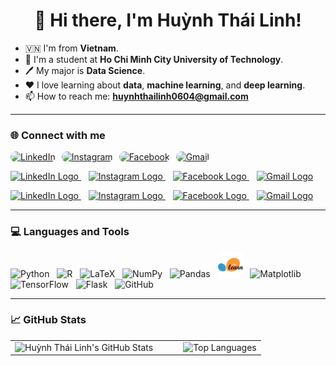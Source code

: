 <h1 align="center">👋 Hi there, I'm Huỳnh Thái Linh!</h1>

* 🇻🇳 I'm from **Vietnam**.  
* 📖 I'm a student at **Ho Chi Minh City University of Technology**.  
* 🖊️ My major is **Data Science**.  
* ❤️ I love learning about **data**, **machine learning**, and **deep learning**.  
* 📫 How to reach me: **huynhthailinh0604@gmail.com**

---

### 🌐 Connect with me
<p align="left" style="display:flex; gap:10px;">
  <a href="https://www.linkedin.com/in/huynhthailinh/" target="_blank">
    <img src="https://skillicons.dev/icons?i=linkedin&theme=dark" height="45" alt="LinkedIn" style="border-radius:10px; transition:transform 0.2s;" />
  </a>
  <a href="https://www.instagram.com/hthaislinh_7/" target="_blank">
    <img src="https://skillicons.dev/icons?i=instagram&theme=dark" height="45" alt="Instagram" style="border-radius:10px; transition:transform 0.2s;" />
  </a>
  <a href="https://www.facebook.com/huynhthailinh9999" target="_blank">
    <img src="https://skillicons.dev/icons?i=facebook&theme=dark" height="45" alt="Facebook" style="border-radius:10px; transition:transform 0.2s;" />
  </a>
  <a href="mailto:huynhthailinh0604@gmail.com" target="_blank">
    <img src="https://skillicons.dev/icons?i=gmail&theme=dark" height="45" alt="Gmail" style="border-radius:10px; transition:transform 0.2s;" />
  </a>
</p>

<p align="left">
  <a href="https://www.linkedin.com/in/huynhthailinh/" target="_blank">
    <img src="https://cdn.simpleicons.org/linkedin/FFFFFF/0A66C2" height="40" alt="LinkedIn Logo">
  </a>
  &nbsp;&nbsp;
  <a href="https://www.instagram.com/hthaislinh_7/" target="_blank">
    <img src="https://cdn.simpleicons.org/instagram/FFFFFF/E4405F" height="40" alt="Instagram Logo">
  </a>
  &nbsp;&nbsp;
  <a href="https://www.facebook.com/huynhthailinh9999" target="_blank">
    <img src="https://cdn.simpleicons.org/facebook/FFFFFF/1877F2" height="40" alt="Facebook Logo">
  </a>
  &nbsp;&nbsp;
  <a href="mailto:huynhthailinh0604@gmail.com" target="_blank">
    <img src="https://cdn.simpleicons.org/gmail/FFFFFF/D14836" height="40" alt="Gmail Logo">
  </a>
</p>

<p align="left">
  <a href="https://www.linkedin.com/in/huynhthailinh/" target="_blank">
    <img src="https://img.shields.io/badge/linkedin-000000?style=for-the-badge&logo=linkedin&logoColor=white" height="40" alt="LinkedIn Logo">
  </a>
  &nbsp;&nbsp;
  <a href="https://www.instagram.com/hthaislinh_7/" target="_blank">
    <img src="https://img.shields.io/badge/instagram-000000?style=for-the-badge&logo=instagram&logoColor=white" height="40" alt="Instagram Logo">
  </a>
  &nbsp;&nbsp;
  <a href="https://www.facebook.com/huynhthailinh9999" target="_blank">
    <img src="https://img.shields.io/badge/facebook-000000?style=for-the-badge&logo=facebook&logoColor=white" height="40" alt="Facebook Logo">
  </a>
  &nbsp;&nbsp;
  <a href="mailto:huynhthailinh0604@gmail.com" target="_blank">
    <img src="https://img.shields.io/badge/gmail-000000?style=for-the-badge&logo=gmail&logoColor=white" height="40" alt="Gmail Logo">
  </a>
</p>

---

### 💻 Languages and Tools
<p align="left">
  <img src="https://img.icons8.com/color/48/python--v1.png" height="40" alt="Python" />
  &nbsp;
  <img src="https://img.icons8.com/external-becris-flat-becris/64/external-r-data-science-becris-flat-becris.png" height="40" alt="R" />
  &nbsp;
  <img src="https://img.icons8.com/color/48/latex.png" height="40" alt="LaTeX" />
  &nbsp;
  <img src="https://img.icons8.com/color/48/numpy.png" height="40" alt="NumPy" />
  &nbsp;
  <img src="https://img.icons8.com/color/48/pandas.png" height="40" alt="Pandas" />
  &nbsp;
  <img src="https://raw.githubusercontent.com/devicons/devicon/master/icons/scikitlearn/scikitlearn-original.svg" height="40" alt="Scikit-learn" />
  &nbsp;
  <img src="https://img.icons8.com/color/48/matplotlib.png" height="40" alt="Matplotlib" />
  &nbsp;
  <img src="https://img.icons8.com/color/48/tensorflow.png" height="40" alt="TensorFlow" />
  &nbsp;
  <img src="https://img.icons8.com/fluency/48/flask.png" height="40" alt="Flask" />
  &nbsp;
  <img src="https://img.icons8.com/fluency/48/github.png" height="40" alt="GitHub" />
</p>

---

### 📈 GitHub Stats

<table align="center" border="0" cellspacing="0" cellpadding="0">
  <tr>
    <td align="center" valign="middle">
      <img src="https://github-readme-stats.vercel.app/api?username=HTLinh0604&show_icons=true&theme=default&include_all_commits=true&count_private=true&hide_border=true" alt="Huỳnh Thái Linh's GitHub Stats" height="180px" />
    </td>
    <td width="20"></td>
    <td align="center" valign="middle">
      <img src="https://github-readme-stats.vercel.app/api/top-langs/?username=HTLinh0604&layout=compact&theme=default&hide_border=true" alt="Top Languages" height="180px" />
    </td>
  </tr>
</table>


